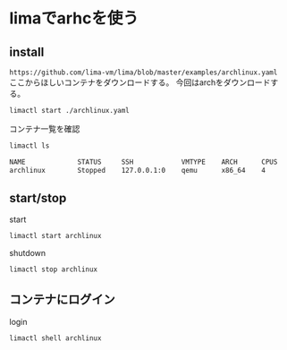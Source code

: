 # limaでarhcを使う

## install

`https://github.com/lima-vm/lima/blob/master/examples/archlinux.yaml`  
ここからほしいコンテナをダウンロードする。
今回はarchをダウンロードする。

```bash
limactl start ./archlinux.yaml
```

コンテナ一覧を確認

```bash
limactl ls

NAME             STATUS     SSH            VMTYPE    ARCH      CPUS    MEMORY    DISK      DIR
archlinux        Stopped    127.0.0.1:0    qemu      x86_64    4       4GiB      100GiB    ~/.lima/archlinux
```

## start/stop

start

```bash
limactl start archlinux
```

shutdown

```bash
limactl stop archlinux
```

## コンテナにログイン

login

```bash
limactl shell archlinux
```

<!--
```bash
```

-->